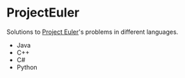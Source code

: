 # ProjectEuler

Solutions to [Project Euler](https://projecteuler.net)'s problems in different languages.

* Java
* C++
* C#
* Python
